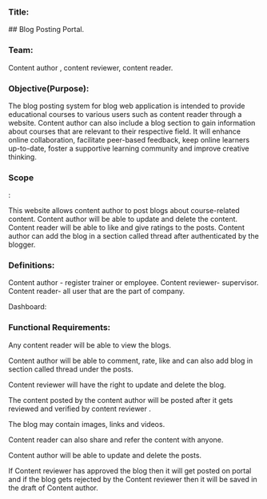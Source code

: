 <h3> Title:</h3>
## Blog Posting Portal.

<h3>Team:</h3>

Content author , content reviewer, content reader.

<h3>Objective(Purpose):</h3>

The blog posting system for blog web application is intended to provide educational courses
to various users such as content reader through a website. Content author can also include
a blog section to gain information about courses that are relevant to their respective field. It
will enhance online collaboration, facilitate peer-based feedback, keep online learners up-to-date,
foster a supportive learning community and improve creative thinking. 

<h3>Scope</h3>:

This website allows content author to post blogs about course-related content.
Content author will be able to update and delete the content.
Content reader will be able to like and give ratings to the posts.
Content author can add the blog in a section called thread after authenticated by the blogger.


<h3>Definitions:</h3>

Content author - register trainer or employee.
Content reviewer- supervisor.
Content reader- all user that are the part of company.


Dashboard:


<h3>Functional Requirements:</h3>

Any content reader will be able to view the blogs. 

Content author will be able to comment, rate, like and can also
add blog in section called thread under the posts.  

Content reviewer will have the right to update and delete the blog.

The content posted by the content author will be posted after it gets reviewed and 
verified by content reviewer .

The blog may contain images, links and videos.

Content reader can also share and refer the content with anyone.

Content author will be able to update and delete the posts.

If Content reviewer has approved the blog then it will get posted on portal and if the blog gets rejected by the Content reviewer then it will be saved in the draft of Content author.








